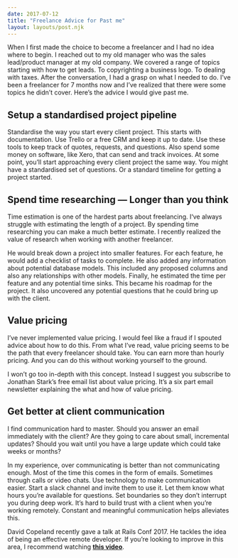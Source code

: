 ```yaml
---
date: 2017-07-12
title: "Freelance Advice for Past me"
layout: layouts/post.njk
---
```

When I first made the choice to become a freelancer and I had no idea where to begin. I reached out to my old manager who was the sales lead/product manager at my old company. We covered a range of topics starting with how to get leads. To copyrighting a business logo. To dealing with taxes. After the conversation, I had a grasp on what I needed to do. I’ve been a freelancer for 7 months now and I’ve realized that there were some topics he didn’t cover. Here’s the advice I would give past me.

## Setup a standardised project pipeline

Standardise the way you start every client project. This starts with documentation. Use Trello or a free CRM and keep it up to date. Use these tools to keep track of quotes, requests, and questions. Also spend some money on software, like Xero, that can send and track invoices. At some point, you’ll start approaching every client project the same way. You might have a standardised set of questions. Or a standard timeline for getting a project started.

## Spend time researching — Longer than you think

Time estimation is one of the hardest parts about freelancing. I‘ve always struggle with estimating the length of a project. By spending time researching you can make a much better estimate. I recently realized the value of research when working with another freelancer.

He would break down a project into smaller features. For each feature, he would add a checklist of tasks to complete. He also added any information about potential database models. This included any proposed columns and also any relationships with other models. Finally, he estimated the time per feature and any potential time sinks. This became his roadmap for the project. It also uncovered any potential questions that he could bring up with the client.

## Value pricing

I’ve never implemented value pricing. I would feel like a fraud if I spouted advice about how to do this. From what I’ve read, value pricing seems to be the path that every freelancer should take. You can earn more than hourly pricing. And you can do this without working yourself to the ground.

I won’t go too in-depth with this concept. Instead I suggest you subscribe to Jonathan Stark’s free email list about value pricing. It’s a six part email newsletter explaining the what and how of value pricing.

## Get better at client communication

I find communication hard to master. Should you answer an email immediately with the client? Are they going to care about small, incremental updates? Should you wait until you have a large update which could take weeks or months?

In my experience, over communicating is better than not communicating enough. Most of the time this comes in the form of emails. Sometimes through calls or video chats. Use technology to make communication easier. Start a slack channel and invite them to use it. Let them know what hours you’re available for questions. Set boundaries so they don’t interrupt you during deep work. It’s hard to build trust with a client when you’re working remotely. Constant and meaningful communication helps alleviates this.

David Copeland recently gave a talk at Rails Conf 2017. He tackles the idea of being an effective remote developer. If you’re looking to improve in this area, I recommend watching [**this video**](https://www.youtube.com/watch?v=zW7_AteiM4o).